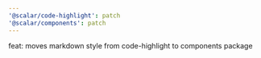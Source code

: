 ```yaml
---
'@scalar/code-highlight': patch
'@scalar/components': patch
---
```


feat: moves markdown style from code-highlight to components package
